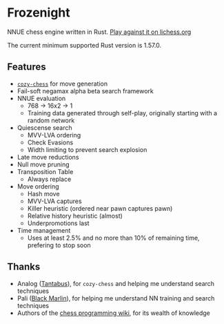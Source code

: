 # Frozenight

NNUE chess engine written in Rust. [Play against it on lichess.org][lichess]

The current minimum supported Rust version is 1.57.0.

## Features

- [`cozy-chess`] for move generation
- Fail-soft negamax alpha beta search framework
- NNUE evaluation
  - 768 -> 16x2 -> 1
  - Training data generated through self-play, originally starting with a random network
- Quiescense search
  - MVV-LVA ordering
  - Check Evasions
  - Width limiting to prevent search explosion
- Late move reductions
- Null move pruning
- Transposition Table
  - Always replace
- Move ordering
  - Hash move
  - MVV-LVA captures
  - Killer heuristic (ordered near pawn captures pawn)
  - Relative history heuristic (almost)
  - Underpromotions last
- Time management
  - Uses at least 2.5% and no more than 10% of remaining time, prefering to stop soon

## Thanks

- Analog ([Tantabus]), for `cozy-chess` and helping me understand search techniques
- Pali ([Black Marlin]), for helping me understand NN training and search techniques
- Authors of the [chess programming wiki], for its wealth of knowledge

[lichess]: https://lichess.org/@/FrozenightEngine
[`cozy-chess`]: https://github.com/analog-hors/cozy-chess
[Tantabus]: https://github.com/analog-hors/tantabus
[Black Marlin]: https://github.com/dsekercioglu/blackmarlin
[chess programming wiki]: https://www.chessprogramming.org/Main_Page
